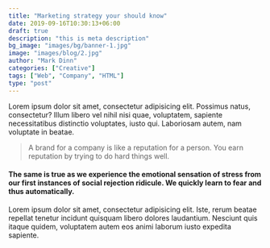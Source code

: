```yaml
---
title: "Marketing strategy your should know"
date: 2019-09-16T10:30:13+06:00
draft: true
description: "this is meta description"
bg_image: "images/bg/banner-1.jpg"
image: "images/blog/2.jpg"
author: "Mark Dinn"
categories: ["Creative"]
tags: ["Web", "Company", "HTML"]
type: "post"
---
```


Lorem ipsum dolor sit amet, consectetur adipisicing elit. Possimus natus, consectetur?
Illum libero vel nihil nisi quae, voluptatem, sapiente necessitatibus distinctio voluptates, iusto qui.
Laboriosam autem, nam voluptate in beatae.

> A brand for a company is like a reputation for a person. You earn reputation by trying to do hard things well.

#### The same is true as we experience the emotional sensation of stress from our first instances of social rejection ridicule. We quickly learn to fear and thus automatically.

Lorem ipsum dolor sit amet, consectetur adipisicing elit. Iste, rerum beatae repellat tenetur incidunt quisquam libero dolores laudantium. Nesciunt quis itaque quidem, voluptatem autem eos animi laborum iusto expedita sapiente.